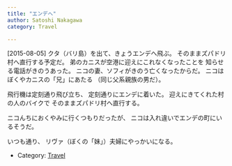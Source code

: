```yaml
---
title: "エンデへ"
author: Satoshi Nakagawa
category: Travel

---
```


[2015-08-05]  クタ（バリ島）を出て、きょうエンデへ飛ぶ。
そのままズパドリ村へ直行する予定だ。
弟のカニスが空港に迎えにこれなくなったことを
知らせる電話がきのうあった。
ニコの妻、ソフィがきのう亡くなったからだ。
ニコはぼくやカニスの「兄」にあたる
（同じ父系親族の男だ）。

 飛行機は定刻通り飛び立ち、
定刻通りにエンデに着いた。
迎えにきてくれた村の人のバイクで
そのままズパドリ村へ直行する。

 ニコんちにおくやみに行くつもりだったが、
ニコは入れ違いでエンデの町にいるそうだ。

 いつも通り、
リヴァ（ぼくの「妹」）夫婦にやっかいになる。

- Category: [Travel](categories.html#Travel)


